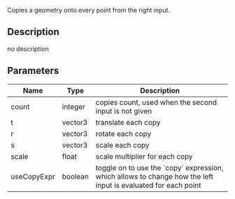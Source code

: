 Copies a geometry onto every point from the right input.




## Description
no description
## Parameters

<table>
<thead>
	<tr>
		<th>Name</th>
		<th>Type</th>
		<th>Description</th>
	</tr>
</thead>
<tr>
	<td>count</td>
	<td><div class='bg-orange-800 px-2 py-px text-white rounded-sm'>integer</div></td>
	<td>copies count, used when the second input is not given</td>
</tr>
<tr>
	<td>t</td>
	<td><div class='bg-blue-800 px-2 py-px text-white rounded-sm'>vector3</div></td>
	<td>translate each copy</td>
</tr>
<tr>
	<td>r</td>
	<td><div class='bg-blue-800 px-2 py-px text-white rounded-sm'>vector3</div></td>
	<td>rotate each copy</td>
</tr>
<tr>
	<td>s</td>
	<td><div class='bg-blue-800 px-2 py-px text-white rounded-sm'>vector3</div></td>
	<td>scale each copy</td>
</tr>
<tr>
	<td>scale</td>
	<td><div class='bg-yellow-800 px-2 py-px text-white rounded-sm'>float</div></td>
	<td>scale multiplier for each copy</td>
</tr>
<tr>
	<td>useCopyExpr</td>
	<td><div class='bg-emerald-800 px-2 py-px text-white rounded-sm'>boolean</div></td>
	<td>toggle on to use the `copy` expression, which allows to change how the left input is evaluated for each point</td>
</tr>
</table>